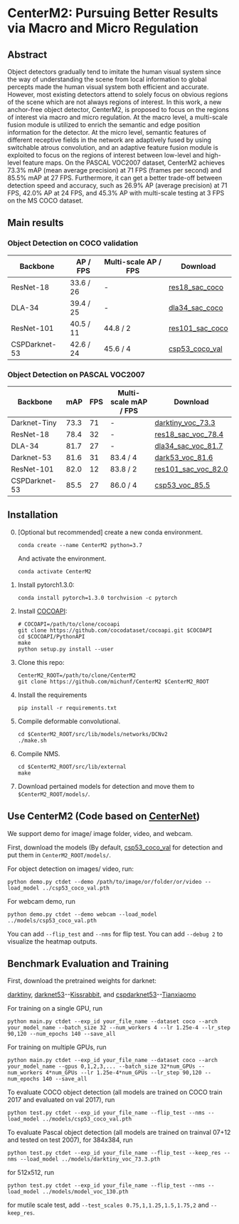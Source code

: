 # CenterM2: Pursuing Better Results via Macro and Micro Regulation

## Abstract 

Object detectors gradually tend to imitate the human visual system since the way of understanding the scene from local information to global percepts made the human visual system both efficient and accurate. However, most existing detectors attend to solely focus on obvious regions of the scene which are not always regions of interest. In this work, a new anchor-free object detector, CenterM2, is proposed to focus on the regions of interest via macro and micro regulation. At the macro level, a multi-scale fusion module is utilized to enrich the semantic and edge position information for the detector. At the micro level, semantic features of different receptive fields in the network are adaptively fused by using switchable atrous convolution, and an adaptive feature fusion module is exploited to focus
on the regions of interest between low-level and high-level feature maps. On the PASCAL VOC2007 dataset, CenterM2 achieves 73.3% mAP (mean average precision) at 71 FPS (frames per second) and 85.5% mAP at 27 FPS. Furthermore, it can get a better trade-off between detection speed and accuracy, such as 26.9% AP (average precision) at 71 FPS, 42.0% AP at 24 FPS, and 45.3% AP with multi-scale testing at 3 FPS on the MS COCO dataset.

## Main results

### Object Detection on COCO validation

| Backbone     |  AP / FPS |  Multi-scale AP / FPS |                                           Download                                                  | 
|--------------|-----------|-----------------------|-----------------------------------------------------------------------------------------------------|
|ResNet-18     | 33.6 / 26 |           -           |[res18_sac_coco](https://drive.google.com/file/d/1Hwp0iJuysWCEhm_Jt1JrMbQoKIe4QNtA/view?usp=sharing) |
|DLA-34        | 39.4 / 25 |           -           |[dla34_sac_coco](https://drive.google.com/file/d/15f9tHGGXbTdq8F6l7_t1UNw9QReQwV_U/view?usp=sharing) |
|ResNet-101    | 40.5 / 11 |        44.8 / 2       |[res101_sac_coco](https://drive.google.com/file/d/16kzI1UakIBGNX0db8VUnxAKXljGZz1UG/view?usp=sharing)|
|CSPDarknet-53 | 42.6 / 24 |        45.6 / 4       |[csp53_coco_val](https://drive.google.com/file/d/1aWD8CsE7mZ215NnvOozAHwi_8mPkvIRU/view?usp=sharing) |

### Object Detection on PASCAL VOC2007

| Backbone     |  mAP      |    FPS       | Multi-scale mAP / FPS |                                  Download                                          |
|--------------|-----------|--------------|-----------------------|-----------------------------------------------------------------------------------------------------                 |
| Darknet-Tiny | 73.3      |    71        |           -           |[darktiny_voc_73.3](https://drive.google.com/file/d/1qvn4EpXO7-FtjhOQO-gUEdx7_t47myBk/view?usp=sharing) |
|  ResNet-18   | 78.4      |    32        |           -           |[res18_sac_voc_78.4](https://drive.google.com/file/d/1puoogUsKXoxtf2qyb8eLkOg8KzDGClVT/view?usp=sharing) |
|    DLA-34    | 81.7      |    27        |           -           |[dla34_sac_voc_81.7](https://drive.google.com/file/d/15f9tHGGXbTdq8F6l7_t1UNw9QReQwV_U/view?usp=sharing) |
|  Darknet-53  | 81.6      |    31        |        83.4 / 4       |[dark53_voc_81.6](https://drive.google.com/file/d/1nC1eUmu6VZyeQUmufXfQM3nntn2VbJLC/view?usp=sharing) |
|  ResNet-101  | 82.0      |    12        |        83.8 / 2       |[res101_sac_voc_82.0](https://drive.google.com/file/d/1puoogUsKXoxtf2qyb8eLkOg8KzDGClVT/view?usp=sharing) |
| CSPDarknet-53| 85.5      |    27        |        86.0 / 4       |[csp53_voc_85.5](https://drive.google.com/file/d/16q68-Sb5-92J6RYtUD3p31PfkOceRwRe/view?usp=sharing) |

## Installation

0. [Optional but recommended] create a new conda environment. 

    ~~~
    conda create --name CenterM2 python=3.7
    ~~~
    And activate the environment.
    
    ~~~
    conda activate CenterM2
    ~~~

1. Install pytorch1.3.0:

    ~~~
    conda install pytorch=1.3.0 torchvision -c pytorch
    ~~~
     
2. Install [COCOAPI](https://github.com/cocodataset/cocoapi):

    ~~~
    # COCOAPI=/path/to/clone/cocoapi
    git clone https://github.com/cocodataset/cocoapi.git $COCOAPI
    cd $COCOAPI/PythonAPI
    make
    python setup.py install --user
    ~~~

3. Clone this repo:

    ~~~
    CenterM2_ROOT=/path/to/clone/CenterM2
    git clone https://github.com/michunf/CenterM2 $CenterM2_ROOT
    ~~~


4. Install the requirements

    ~~~
    pip install -r requirements.txt
    ~~~
    
    
5. Compile deformable convolutional.

    ~~~
    cd $CenterM2_ROOT/src/lib/models/networks/DCNv2
    ./make.sh
    ~~~
6. Compile NMS.

    ~~~
    cd $CenterM2_ROOT/src/lib/external
    make
    ~~~

7. Download pertained models for detection and move them to `$CenterM2_ROOT/models/`.

## Use CenterM2 (Code based on [CenterNet](https://github.com/xingyizhou/CenterNet))

We support demo for image/ image folder, video, and webcam. 

First, download the models (By default, [csp53_coco_val](https://drive.google.com/file/d/1aWD8CsE7mZ215NnvOozAHwi_8mPkvIRU/view?usp=sharing) for detection and put them in `CenterM2_ROOT/models/`.

For object detection on images/ video, run:

~~~
python demo.py ctdet --demo /path/to/image/or/folder/or/video --load_model ../csp53_coco_val.pth
~~~


For webcam demo, run     

~~~
python demo.py ctdet --demo webcam --load_model ../models/csp53_coco_val.pth
~~~

You can add `--flip_test` and `--nms` for flip test.
You can add `--debug 2` to visualize the heatmap outputs.


## Benchmark Evaluation and Training

First, download the pretrained weights for darknet:

[darktiny](https://drive.google.com/file/d/16q68-Sb5-92J6RYtUD3p31PfkOceRwRe/view?usp=sharing),
[darknet53](https://drive.google.com/file/d/1y6sVUX0i9ZS3qhDl1vjemC9T-jMLncLG/view?usp=sharing)--[Kissrabbit](https://zhuanlan.zhihu.com/p/105278156), and
[cspdarknet53](https://drive.google.com/file/d/12UBYMg8gVTmCtAjWClina_r3LwnrrzA2/view?usp=sharing)--[Tianxiaomo](https://github.com/Tianxiaomo/pytorch-YOLOv4)

For training on a single GPU, run
~~~ 
python main.py ctdet --exp_id your_file_name --dataset coco --arch your_model_name --batch_size 32 --num_workers 4 --lr 1.25e-4 --lr_step 90,120 --num_epochs 140 --save_all
~~~

For training on multiple GPUs, run
~~~ 
python main.py ctdet --exp_id your_file_name --dataset coco --arch your_model_name --gpus 0,1,2,3,... --batch_size 32*num_GPUs --num_workers 4*num_GPUs --lr 1.25e-4*num_GPUs --lr_step 90,120 --num_epochs 140 --save_all
~~~ 

To evaluate COCO object detection (all models are trained on COCO train 2017 and evaluated on val 2017), run
~~~ 
python test.py ctdet --exp_id your_file_name --flip_test --nms --load_model ../models/csp53_coco_val.pth
~~~ 

To evaluate Pascal object detection (all models are trained on trainval 07+12 and tested on test 2007), 
for 384x384, run
~~~ 
python test.py ctdet --exp_id your_file_name --flip_test --keep_res --nms --load_model ../models/darktiny_voc_73.3.pth
~~~ 

for 512x512, run
~~~ 
python test.py ctdet --exp_id your_file_name --flip_test --nms --load_model ../models/model_voc_130.pth
~~~ 

for mutile scale test, add
`--test_scales 0.75,1,1.25,1.5,1.75,2` and `--keep_res`.
